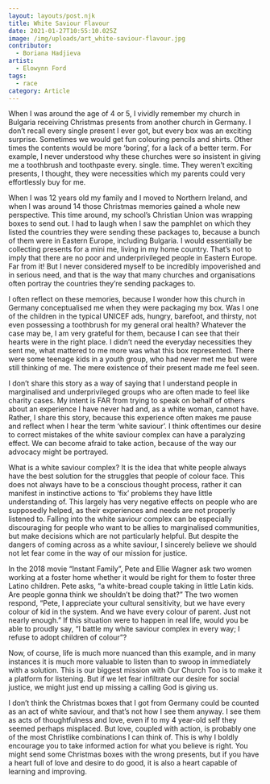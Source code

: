 ```yaml
---
layout: layouts/post.njk
title: White Saviour Flavour
date: 2021-01-27T10:55:10.025Z
image: /img/uploads/art_white-saviour-flavour.jpg
contributor:
  - Boriana Hadjieva
artist:
  - Elowynn Ford
tags:
  - race
category: Article
---
```

When I was around the age of 4 or 5, I vividly remember my church in Bulgaria receiving Christmas presents from another church in Germany. I don’t recall every single present I ever got, but every box was an exciting surprise. Sometimes we would get fun colouring pencils and shirts. Other times the contents would be more ‘boring’, for a lack of a better term. For example, I never understood why these churches were so insistent in giving me a toothbrush and toothpaste every. single. time. They weren’t exciting presents, I thought, they were necessities which my parents could very effortlessly buy for me. 

When I was 12 years old my family and I moved to Northern Ireland, and when I was around 14 those Christmas memories gained a whole new perspective. This time around, my school’s Christian Union was wrapping boxes to send out. I had to laugh when I saw the pamphlet on which they listed the countries they were sending these packages to, because a bunch of them were in Eastern Europe, including Bulgaria. I would essentially be collecting presents for a mini me, living in my home country. That’s not to imply that there are no poor and underprivileged people in Eastern Europe. Far from it! But I never considered myself to be incredibly impoverished and in serious need, and that is the way that many churches and organisations often portray the countries they’re sending packages to. 

I often reflect on these memories, because I wonder how this church in Germany conceptualised me when they were packaging my box. Was I one of the children in the typical UNICEF ads, hungry, barefoot, and thirsty, not even possessing a toothbrush for my general oral health? Whatever the case may be, I am very grateful for them, because I can see that their hearts were in the right place. I didn’t need the everyday necessities they sent me, what mattered to me more was what this box represented. There were some teenage kids in a youth group, who had never met me but were still thinking of me. The mere existence of their present made me feel seen. 

I don’t share this story as a way of saying that I understand people in marginalised and underprivileged groups who are often made to feel like charity cases. My intent is FAR from trying to speak on behalf of others about an experience I have never had and, as a white woman, cannot have. Rather, I share this story, because this experience often makes me pause and reflect when I hear the term ‘white saviour’. I think oftentimes our desire to correct mistakes of the white saviour complex can have a paralyzing effect. We can become afraid to take action, because of the way our advocacy might be portrayed. 

What is a white saviour complex? It is the idea that white people always have the best solution for the struggles that people of colour face. This does not always have to be a conscious thought process, rather it can manifest in instinctive actions to ‘fix’ problems they have little understanding of. This largely has very negative effects on people who are supposedly helped, as their experiences and needs are not properly listened to. Falling into the white saviour complex can be especially discouraging for people who want to be allies to marginalised communities, but make decisions which are not particularly helpful. But despite the dangers of coming across as a white saviour, I sincerely believe we should not let fear come in the way of our mission for justice. 

In the 2018 movie “Instant Family”, Pete and Ellie Wagner ask two women working at a foster home whether it would be right for them to foster three Latino children. Pete asks, “a white-bread couple taking in little Latin kids. Are people gonna think we shouldn’t be doing that?” The two women respond, “Pete, I appreciate your cultural sensitivity, but we have every colour of kid in the system. And we have every colour of parent. Just not nearly enough.” If this situation were to happen in real life, would you be able to proudly say, “I battle my white saviour complex in every way; I refuse to adopt children of colour”? 

Now, of course, life is much more nuanced than this example, and in many instances it is much more valuable to listen than to swoop in immediately with a solution. This is our biggest mission with Our Church Too is to make it a platform for listening. But if we let fear infiltrate our desire for social justice, we might just end up missing a calling God is giving us. 

I don’t think the Christmas boxes that I got from Germany could be counted as an act of white saviour, and that’s not how I see them anyway. I see them as acts of thoughtfulness and love, even if to my 4 year-old self they seemed perhaps misplaced. But love, coupled with action, is probably one of the most Christlike combinations I can think of. This is why I boldly encourage you to take informed action for what you believe is right. You might send some Christmas boxes with the wrong presents, but if you have a heart full of love and desire to do good, it is also a heart capable of learning and improving.